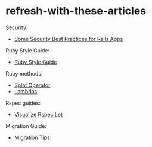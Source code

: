 # refresh-with-these-articles

Security:
- [Some Security Best Practices for Rails Apps](https://blog.appsignal.com/2022/10/05/security-best-practices-for-your-rails-application.html)

Ruby Style Guide:
- [Ruby Style Guide](https://ruby-style-guide.shopify.dev/)

Ruby methods:
- [Splat Operator](https://thoughtbot.com/blog/ruby-splat-operator)
- [Lambdas](https://scoutapm.com/blog/how-to-use-lambdas-in-ruby)

Rspec guides:
- [Visualize Rspec Let](https://thoughtbot.com/blog/using-a-dependency-graph-to-visualize-rspec-let)

Migration Guide:
- [Migration Tips](https://www.oracle.com/technical-resources/articles/kern-rails-migrations.html)
